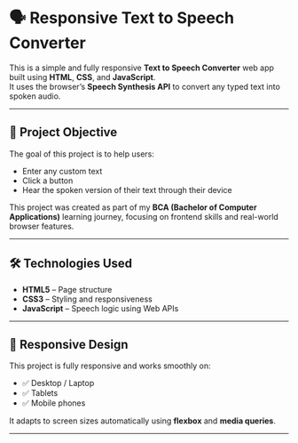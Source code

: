 # 🗣️ Responsive Text to Speech Converter

This is a simple and fully responsive **Text to Speech Converter** web app built using **HTML**, **CSS**, and **JavaScript**.  
It uses the browser’s **Speech Synthesis API** to convert any typed text into spoken audio.

---

## 🎯 Project Objective

The goal of this project is to help users:
- Enter any custom text
- Click a button
- Hear the spoken version of their text through their device

This project was created as part of my **BCA (Bachelor of Computer Applications)** learning journey, focusing on frontend skills and real-world browser features.

---

## 🛠️ Technologies Used

- **HTML5** – Page structure
- **CSS3** – Styling and responsiveness
- **JavaScript** – Speech logic using Web APIs

---

## 📱 Responsive Design

This project is fully responsive and works smoothly on:
- ✅ Desktop / Laptop
- ✅ Tablets
- ✅ Mobile phones

It adapts to screen sizes automatically using **flexbox** and **media queries**.

---
